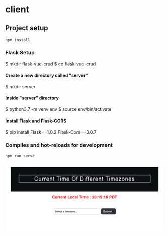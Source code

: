 # client

## Project setup
```
npm install
```
### Flask Setup
$ mkdir flask-vue-crud
$ cd flask-vue-crud

#### Create a new directory called "server"
$ mkdir server

#### Inside "server" directory 
$ python3.7 -m venv env
$ source env/bin/activate

#### Install Flask and Flask-CORS
$ pip install Flask==1.0.2 Flask-Cors==3.0.7


### Compiles and hot-reloads for development
```
npm run serve
```

![image of before](https://github.com/Khushboosah/TimeConversion/blob/master/flask-vue-crud/client/src/assets/Screen%20Shot%202020-07-27%20at%208.47.33%20PM.png)
